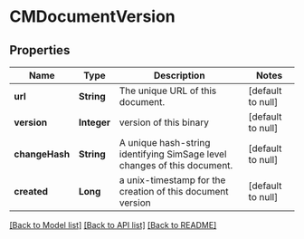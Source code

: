 # CMDocumentVersion
## Properties

| Name | Type | Description | Notes |
|------------ | ------------- | ------------- | -------------|
| **url** | **String** | The unique URL of this document. | [default to null] |
| **version** | **Integer** | version of this binary | [default to null] |
| **changeHash** | **String** | A unique hash-string identifying SimSage level changes of this document. | [default to null] |
| **created** | **Long** | a unix-timestamp for the creation of this document version | [default to null] |

[[Back to Model list]](../README.md#documentation-for-models) [[Back to API list]](../README.md#documentation-for-api-endpoints) [[Back to README]](../README.md)

